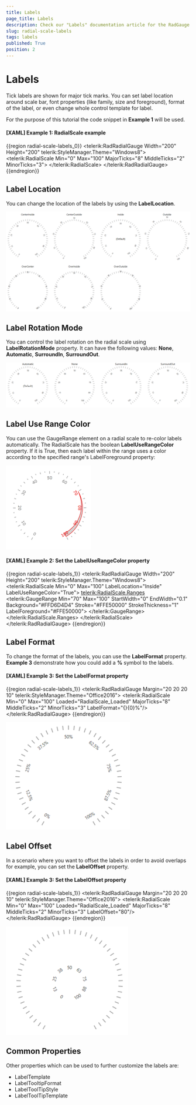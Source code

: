 ```yaml
---
title: Labels
page_title: Labels
description: Check our "Labels" documentation article for the RadGauge WPF control.
slug: radial-scale-labels
tags: labels
published: True
position: 2
---
```


# Labels

Tick labels are shown for major tick marks. You can set label location around scale bar, font properties (like family, size and foreground), format of the label, or even change whole control template for label. 

For the purpose of this tutorial the code snippet in __Example 1__ will be used.

#### __[XAML] Example 1: RadialScale example__
{{region radial-scale-labels_0}}
	<telerik:RadRadialGauge Width="200" Height="200" telerik:StyleManager.Theme="Windows8">
	    <telerik:RadialScale Min="0" Max="100"
	            MajorTicks="8"
	            MiddleTicks="2"
	            MinorTicks="3">
	    </telerik:RadialScale>
	</telerik:RadRadialGauge>
{{endregion}}

## Label Location

You can change the location of the labels by using the __LabelLocation__. 

![](images/radial-scale-labels-labellocation.png)

## Label Rotation Mode

You can control the label rotation on the radial scale using __LabelRotationMode__ property. It can have the following values: __None__, 
__Automatic__, __SurroundIn__, __SurroundOut__. 

![](images/radial-scale-labels-label_rotation-mode.png)

## Label Use Range Color

You can use the GaugeRange element on a radial scale to re-color labels automatically. The RadialScale has the boolean __LabelUseRangeColor__ property. If it is True, then each label within the range uses a color according to the specified range's LabelForeground property:

![](images/RadialScaleLabelRangeColor.png)

#### __[XAML] Example 2: Set the LabelUseRangeColor property__
{{region radial-scale-labels_1}}
	<telerik:RadRadialGauge Width="200" Height="200" telerik:StyleManager.Theme="Windows8">
	    <telerik:RadialScale Min="0" Max="100"
	                            LabelLocation="Inside"
	                            LabelUseRangeColor="True">
	        <telerik:RadialScale.Ranges>
	            <telerik:GaugeRange Min="70"
	                                Max="100"
	                                StartWidth="0"
	                                EndWidth="0.1"
	                                Background="#FFD6D4D4"
	                                Stroke="#FFE50000"
	                                StrokeThickness="1"
	                                LabelForeground="#FFE50000">
	            </telerik:GaugeRange>
	        </telerik:RadialScale.Ranges>
	    </telerik:RadialScale>
	</telerik:RadRadialGauge>
{{endregion}}

## Label Format

To change the format of the labels, you can use the __LabelFormat__ property. __Example 3__ demonstrate how you could add a **%** symbol to the labels.

#### __[XAML] Example 3: Set the LabelFormat property__
{{region radial-scale-labels_1}}
	<telerik:RadRadialGauge Margin="20 20 20 10" telerik:StyleManager.Theme="Office2016">
		<telerik:RadialScale Min="0" Max="100" Loaded="RadialScale_Loaded"
			MajorTicks="8" 
			MiddleTicks="2" 
			MinorTicks="3"
			LabelFormat="{}{0}%"/>
	</telerik:RadRadialGauge>
{{endregion}}

![](images/radial-scale-labels-label_format.png)

## Label Offset

In a scenario where you want to offset the labels in order to avoid overlaps for example, you can set the __LabelOffset__ property.

#### __[XAML] Example 3: Set the LabelOffset property__
{{region radial-scale-labels_1}}
	<telerik:RadRadialGauge Margin="20 20 20 10" telerik:StyleManager.Theme="Office2016">
		<telerik:RadialScale Min="0" Max="100" Loaded="RadialScale_Loaded"
							MajorTicks="8" 
							MiddleTicks="2" 
							MinorTicks="3" 
							LabelOffset="80"/>
	</telerik:RadRadialGauge>
{{endregion}}

![](images/radial-scale-labels-label_offset.png)

## Common Properties

Other properties which can be used to further customize the labels are:

* LabelTemplate
* LabelTooltipFormat
* LabelToolTipStyle
* LabelToolTipTemplate
